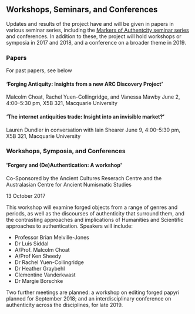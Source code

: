 ## Workshops, Seminars, and Conferences

Updates and results of the project have and will be given in papers in various seminar series, 
including the [Markers of Authentcity seminar series](/https://markersofauthenticity.wordpress.com/seminars/) and conferences.
In addition to these, the project will hold workshops or symposia in 2017 and 2018,
and a conference on a broader theme in 2019.

### Papers
For past papers, see below

#### ‘Forging Antiquity: Insights from a new ARC Discovery Project’
Malcolm Choat, Rachel Yuen-Collingridge, and Vanessa Mawby 
June 2, 4:00–5:30 pm, X5B 321, Macquarie University

#### ‘The internet antiquities trade: Insight into an invisible market?’
Lauren Dundler in conversation with Iain Shearer
June 9, 4:00–5:30 pm, X5B 321, Macquarie University 

### Workshops, Symposia, and Conferences 

#### 'Forgery and (De)Authentication: A workshop'
Co-Sponsored by the Ancient Cultures Reserach Centre and the 
Australasian Centre for Ancient Numismatic Studies

13 October 2017

This workshop will examine forged objects from a range of genres and periods, 
as well as the discourses of authenticity that surround them, and the contrasting
approaches and implications of Humanities and Scientific approaches to authentication.
Speakers will include:

* Professor Brian Melville-Jones
* Dr Luis Siddal
* A/Prof. Malcolm Choat
* A/Prof Ken Sheedy
* Dr Rachel Yuen-Collingridge
* Dr Heather Graybehl
* Clementine Vanderkwast
* Dr Margie Borschke

Two further meetings are planned: a workshop on editing forged papyri planned for September 2018; 
and an interdisciplinary conference on authenticity across the disciplines, for late 2019.


